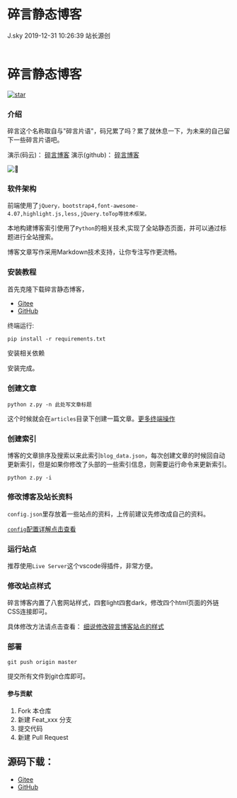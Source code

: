 <div class="blog-article">
<h1 class="title">碎言静态博客</h1>
<span class="author">J.sky</span>
<span class="time">2019-12-31 10:26:39</span>
<span class="tag">站长源创</span>
</div>
</br>

# 碎言静态博客

<a href='https://gitee.com/J_Sky/suiyan/stargazers'><img src='https://gitee.com/J_Sky/suiyan/badge/star.svg?theme=dark' alt='star'></img></a>

### 介绍
碎言这个名称取自与"碎言片语"，码兄累了吗？累了就休息一下，为未来的自己留下一些碎言片语吧。

演示(码云)： [碎言博客](http://j_sky.gitee.io/suiyan)
演示(github)： [碎言博客](https://jsky2020.github.io/suiyan/blog/)


![](https://j_sky.gitee.io/suiyan/assets/images/fabu.png)

### 软件架构
前端使用了`jQuery，bootstrap4,font-awesome-4.07,highlight.js,less,jQuery.toTop等技术框架。`

本地构建博客索引使用了`Python`的相关技术,实现了全站静态页面，并可以通过标题进行全站搜索。

博客文章写作采用Markdown技术支持，让你专注写作更流畅。


### 安装教程

首先克隆下载碎言静态博客，
* [Gitee](https://gitee.com/J_Sky/suiyan)
* [GitHub](https://github.com/Jsky2020/suiyan)

终端运行:

    pip install -r requirements.txt

安装相关依赖

安装完成。

### 创建文章


    python z.py -n 此处写文章标题


这个时候就会在`articles`目录下创建一篇文章。[更多终端操作](https://j_sky.gitee.io/suiyan/20191230155649.html)

### 创建索引

博客的文章排序及搜索以来此索引`blog_data.json`，每次创建文章的时候回自动更新索引，但是如果你修改了头部的一些索引信息，则需要运行命令来更新索引。

    python z.py -i

### 修改博客及站长资料

`config.json`里存放着一些站点的资料，上传前建议先修改成自己的资料。

[`config`配置详解点击查看](https://j_sky.gitee.io/suiyan/20191231133518.html)

### 运行站点

推荐使用`Live Server`这个vscode得插件，非常方便。

### 修改站点样式

碎言博客内置了八套网站样式，四套light四套dark，修改四个html页面的外链CSS连接即可。

具体修改方法请点击查看： [细说修改碎言博客站点的样式](https://j_sky.gitee.io/suiyan/20191230201529.html)

### 部署

    git push origin master

提交所有文件到git仓库即可。

#### 参与贡献

1.  Fork 本仓库
2.  新建 Feat_xxx 分支
3.  提交代码
4.  新建 Pull Request




## 源码下载：

* [Gitee](https://gitee.com/J_Sky/suiyan)
* [GitHub](https://github.com/Jsky2020/suiyan)